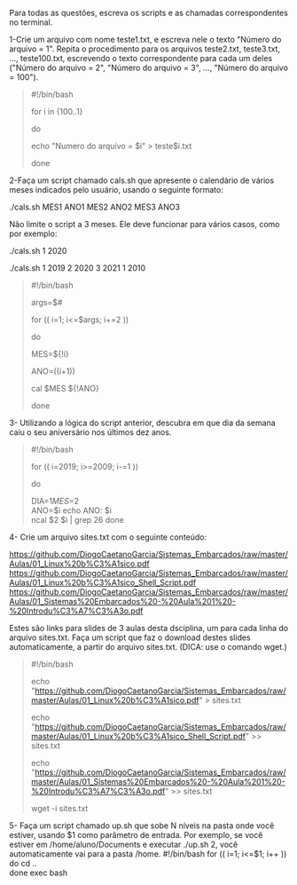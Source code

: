 Para todas as questões, escreva os scripts e as chamadas correspondentes no terminal.

1-Crie um arquivo com nome teste1.txt, e escreva nele o texto "Número do arquivo = 1". Repita o procedimento para os arquivos teste2.txt, teste3.txt, ..., teste100.txt, escrevendo o texto correspondente para cada um deles ("Número do arquivo = 2", "Número do arquivo = 3", ..., "Número do arquivo = 100").

>#!/bin/bash
>
>for i in {100..1}
>
>do
>
>   echo "Numero do arquivo = $i" > teste$i.txt 
>   
>done

2-Faça um script chamado cals.sh que apresente o calendário de vários meses indicados pelo usuário, usando o seguinte formato:

./cals.sh MES1 ANO1 MES2 ANO2 MES3 ANO3 

Não limite o script a 3 meses. Ele deve funcionar para vários casos, como por exemplo:

./cals.sh 1 2020 

./cals.sh 1 2019 2 2020 3 2021 1 2010

> #!/bin/bash
>
> args=$#
>
>for (( i=1; i<=$args; i+=2 ))
>
>do
>
>   MES=${!i}    
>	
>   ANO=$(($i+1))
>	
>   cal $MES ${!ANO}
>	
> done

3- Utilizando a lógica do script anterior, descubra em que dia da semana caiu o seu aniversário nos últimos dez anos.

> #!/bin/bash
>
> for (( i=2019; i>=2009; i-=1 ))
>
> do
>
>	DIA=$1	
>	MES=$2    
>	ANO=$i
>	echo ANO: $i	
>	ncal $2 $i | grep 26
>done

4- Crie um arquivo sites.txt com o seguinte conteúdo:

https://github.com/DiogoCaetanoGarcia/Sistemas_Embarcados/raw/master/Aulas/01_Linux%20b%C3%A1sico.pdf https://github.com/DiogoCaetanoGarcia/Sistemas_Embarcados/raw/master/Aulas/01_Linux%20b%C3%A1sico_Shell_Script.pdf https://github.com/DiogoCaetanoGarcia/Sistemas_Embarcados/raw/master/Aulas/01_Sistemas%20Embarcados%20-%20Aula%201%20-%20Introdu%C3%A7%C3%A3o.pdf

Estes são links para slides de 3 aulas desta dsciplina, um para cada linha do arquivo sites.txt. Faça um script que faz o download destes slides automaticamente, a partir do arquivo sites.txt. (DICA: use o comando wget.)

> #!/bin/bash
>
> echo "https://github.com/DiogoCaetanoGarcia/Sistemas_Embarcados/raw/master/Aulas/01_Linux%20b%C3%A1sico.pdf" > sites.txt
>
> echo "https://github.com/DiogoCaetanoGarcia/Sistemas_Embarcados/raw/master/Aulas/01_Linux%20b%C3%A1sico_Shell_Script.pdf" >> sites.txt
>
>
> echo "https://github.com/DiogoCaetanoGarcia/Sistemas_Embarcados/raw/master/Aulas/01_Sistemas%20Embarcados%20-%20Aula%201%20-%20Introdu%C3%A7%C3%A3o.pdf" >> sites.txt
>
>wget -i sites.txt

5- Faça um script chamado up.sh que sobe N níveis na pasta onde você estiver, usando $1 como parâmetro de entrada. Por exemplo, se você estiver em /home/aluno/Documents e executar ./up.sh 2, você automaticamente vai para a pasta /home.
#!/bin/bash
for (( i=1; i<=$1; i++ ))
do
	cd ..	
done
exec bash
